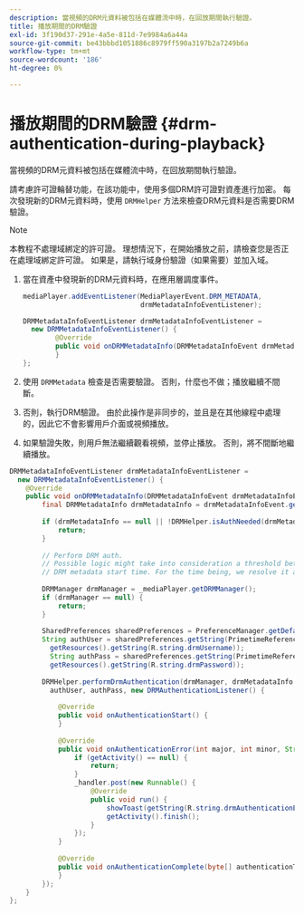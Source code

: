 ```yaml
---
description: 當視頻的DRM元資料被包括在媒體流中時，在回放期間執行驗證。
title: 播放期間的DRM驗證
exl-id: 3f190d37-291e-4a5e-811d-7e9984a6a44a
source-git-commit: be43bbbd1051886c8979ff590a3197b2a7249b6a
workflow-type: tm+mt
source-wordcount: '186'
ht-degree: 0%

---
```


# 播放期間的DRM驗證 {#drm-authentication-during-playback}

當視頻的DRM元資料被包括在媒體流中時，在回放期間執行驗證。

請考慮許可證輪替功能，在該功能中，使用多個DRM許可證對資產進行加密。 每次發現新的DRM元資料時，使用 `DRMHelper` 方法來檢查DRM元資料是否需要DRM驗證。

>[!NOTE]
>
>本教程不處理域綁定的許可證。 理想情況下，在開始播放之前，請檢查您是否正在處理域綁定許可證。 如果是，請執行域身份驗證（如果需要）並加入域。

1. 當在資產中發現新的DRM元資料時，在應用層調度事件。

   ```java
   mediaPlayer.addEventListener(MediaPlayerEvent.DRM_METADATA,  
                                drmMetadataInfoEventListener); 
   
   DRMMetadataInfoEventListener drmMetadataInfoEventListener =  
     new DRMMetadataInfoEventListener() { 
           @Override 
           public void onDRMMetadataInfo(DRMMetadataInfoEvent drmMetadataInfoEvent) { 
           } 
   };
   ```

1. 使用 `DRMMetadata` 檢查是否需要驗證。 否則，什麼也不做；播放繼續不間斷。
1. 否則，執行DRM驗證。 由於此操作是非同步的，並且是在其他線程中處理的，因此它不會影響用戶介面或視頻播放。
1. 如果驗證失敗，則用戶無法繼續觀看視頻，並停止播放。 否則，將不間斷地繼續播放。

```java
DRMMetadataInfoEventListener drmMetadataInfoEventListener =  
  new DRMMetadataInfoEventListener() { 
    @Override 
    public void onDRMMetadataInfo(DRMMetadataInfoEvent drmMetadataInfoEvent) { 
        final DRMMetadataInfo drmMetadataInfo = drmMetadataInfoEvent.getDRMMetadataInfo(); 
 
        if (drmMetadataInfo == null || !DRMHelper.isAuthNeeded(drmMetadataInfo.getDRMMetadata())) { 
            return; 
        } 
 
        // Perform DRM auth. 
        // Possible logic might take into consideration a threshold between the current player time and the 
        // DRM metadata start time. For the time being, we resolve it as soon as we receive the DRM metadata. 
 
        DRMManager drmManager = _mediaPlayer.getDRMManager(); 
        if (drmManager == null) { 
            return; 
        } 
 
        SharedPreferences sharedPreferences = PreferenceManager.getDefaultSharedPreferences(getActivity()); 
        String authUser = sharedPreferences.getString(PrimetimeReference.SETTINGS_DRM_USERNAME,  
          getResources().getString(R.string.drmUsername)); 
          String authPass = sharedPreferences.getString(PrimetimeReference.SETTINGS_DRM_PASSWORD,  
          getResources().getString(R.string.drmPassword)); 
 
        DRMHelper.performDrmAuthentication(drmManager, drmMetadataInfo.getDRMMetadata(),  
          authUser, authPass, new DRMAuthenticationListener() { 
 
            @Override 
            public void onAuthenticationStart() { 
            } 
 
            @Override 
            public void onAuthenticationError(int major, int minor, String erroString, String serverErrorURL) { 
                if (getActivity() == null) { 
                    return; 
                } 
                _handler.post(new Runnable() { 
                    @Override 
                    public void run() { 
                        showToast(getString(R.string.drmAuthenticationError)); 
                        getActivity().finish(); 
                    } 
                }); 
            } 
 
            @Override 
            public void onAuthenticationComplete(byte[] authenticationToken) { 
            } 
        }); 
    } 
};
```
